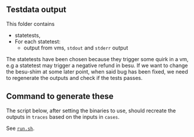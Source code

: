## Testdata output

This folder contains 
 - statetests, 
 - For each statetest: 
   - output from vms, `stdout` and `stderr` output

The statetests have been chosen because they trigger some quirk in a vm, e.g a statetest may 
trigger a negative refund in besu. If we want to change the besu-shim at some later point, 
when said bug has been fixed, we need to regenerate the outputs and check if the 
tests passes. 

## Command to generate these

The script below, after setting the binaries to use, should recreate the outputs 
in `traces` based on the inputs in `cases`. 

See [`run.sh`](./run.sh). 
